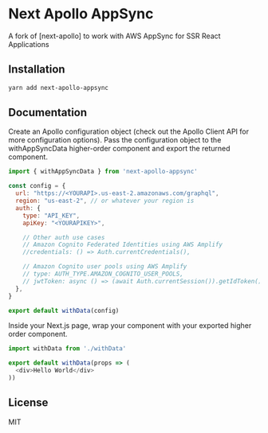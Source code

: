 # Next Apollo AppSync
A fork of [next-apollo] to work with AWS AppSync for SSR React Applications

## Installation

```bash
yarn add next-apollo-appsync
```

## Documentation
Create an Apollo configuration object (check out the Apollo Client API for more configuration options). Pass the configuration object to the withAppSyncData higher-order component and export the returned component.

```js
import { withAppSyncData } from 'next-apollo-appsync'

const config = {
  url: "https://<YOURAPI>.us-east-2.amazonaws.com/graphql",
  region: "us-east-2", // or whatever your region is
  auth: {
    type: "API_KEY", 
    apiKey: "<YOURAPIKEY>",

    // Other auth use cases
    // Amazon Cognito Federated Identities using AWS Amplify
    //credentials: () => Auth.currentCredentials(),

    // Amazon Cognito user pools using AWS Amplify
    // type: AUTH_TYPE.AMAZON_COGNITO_USER_POOLS,
    // jwtToken: async () => (await Auth.currentSession()).getIdToken().getJwtToken(),
  },
}

export default withData(config)
```

Inside your Next.js page, wrap your component with your exported higher order component.

```js
import withData from './withData'

export default withData(props => (
  <div>Hello World</div>
))
```

## License

MIT
